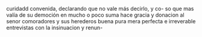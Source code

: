 curidadd convenida, declarando que no vale más decirlo, y co- so que mas valía de su democión en mucho o poco suma hace gracia y donacion al senor comoradores y sus herederos buena pura mera perfecta e irreverable entrevistas con la insinuacion y renun-